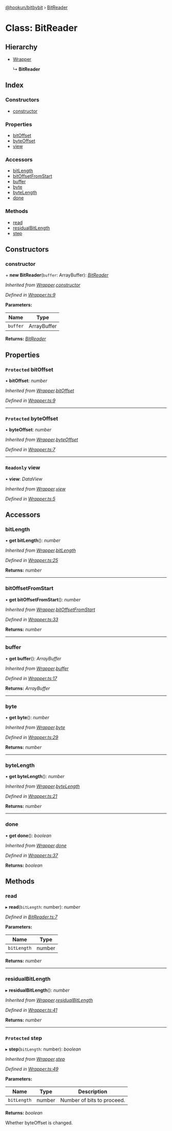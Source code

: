 [@hookun/bitbybit](../README.md) › [BitReader](bitreader.md)

# Class: BitReader

## Hierarchy

* [Wrapper](wrapper.md)

  ↳ **BitReader**

## Index

### Constructors

* [constructor](bitreader.md#constructor)

### Properties

* [bitOffset](bitreader.md#protected-bitoffset)
* [byteOffset](bitreader.md#protected-byteoffset)
* [view](bitreader.md#readonly-view)

### Accessors

* [bitLength](bitreader.md#bitlength)
* [bitOffsetFromStart](bitreader.md#bitoffsetfromstart)
* [buffer](bitreader.md#buffer)
* [byte](bitreader.md#byte)
* [byteLength](bitreader.md#bytelength)
* [done](bitreader.md#done)

### Methods

* [read](bitreader.md#read)
* [residualBitLength](bitreader.md#residualbitlength)
* [step](bitreader.md#protected-step)

## Constructors

###  constructor

\+ **new BitReader**(`buffer`: ArrayBuffer): *[BitReader](bitreader.md)*

*Inherited from [Wrapper](wrapper.md).[constructor](wrapper.md#constructor)*

*Defined in [Wrapper.ts:9](https://github.com/hookun/bitbybit/blob/20789a9/src/Wrapper.ts#L9)*

**Parameters:**

Name | Type |
------ | ------ |
`buffer` | ArrayBuffer |

**Returns:** *[BitReader](bitreader.md)*

## Properties

### `Protected` bitOffset

• **bitOffset**: *number*

*Inherited from [Wrapper](wrapper.md).[bitOffset](wrapper.md#protected-bitoffset)*

*Defined in [Wrapper.ts:9](https://github.com/hookun/bitbybit/blob/20789a9/src/Wrapper.ts#L9)*

___

### `Protected` byteOffset

• **byteOffset**: *number*

*Inherited from [Wrapper](wrapper.md).[byteOffset](wrapper.md#protected-byteoffset)*

*Defined in [Wrapper.ts:7](https://github.com/hookun/bitbybit/blob/20789a9/src/Wrapper.ts#L7)*

___

### `Readonly` view

• **view**: *DataView*

*Inherited from [Wrapper](wrapper.md).[view](wrapper.md#readonly-view)*

*Defined in [Wrapper.ts:5](https://github.com/hookun/bitbybit/blob/20789a9/src/Wrapper.ts#L5)*

## Accessors

###  bitLength

• **get bitLength**(): *number*

*Inherited from [Wrapper](wrapper.md).[bitLength](wrapper.md#bitlength)*

*Defined in [Wrapper.ts:25](https://github.com/hookun/bitbybit/blob/20789a9/src/Wrapper.ts#L25)*

**Returns:** *number*

___

###  bitOffsetFromStart

• **get bitOffsetFromStart**(): *number*

*Inherited from [Wrapper](wrapper.md).[bitOffsetFromStart](wrapper.md#bitoffsetfromstart)*

*Defined in [Wrapper.ts:33](https://github.com/hookun/bitbybit/blob/20789a9/src/Wrapper.ts#L33)*

**Returns:** *number*

___

###  buffer

• **get buffer**(): *ArrayBuffer*

*Inherited from [Wrapper](wrapper.md).[buffer](wrapper.md#buffer)*

*Defined in [Wrapper.ts:17](https://github.com/hookun/bitbybit/blob/20789a9/src/Wrapper.ts#L17)*

**Returns:** *ArrayBuffer*

___

###  byte

• **get byte**(): *number*

*Inherited from [Wrapper](wrapper.md).[byte](wrapper.md#byte)*

*Defined in [Wrapper.ts:29](https://github.com/hookun/bitbybit/blob/20789a9/src/Wrapper.ts#L29)*

**Returns:** *number*

___

###  byteLength

• **get byteLength**(): *number*

*Inherited from [Wrapper](wrapper.md).[byteLength](wrapper.md#bytelength)*

*Defined in [Wrapper.ts:21](https://github.com/hookun/bitbybit/blob/20789a9/src/Wrapper.ts#L21)*

**Returns:** *number*

___

###  done

• **get done**(): *boolean*

*Inherited from [Wrapper](wrapper.md).[done](wrapper.md#done)*

*Defined in [Wrapper.ts:37](https://github.com/hookun/bitbybit/blob/20789a9/src/Wrapper.ts#L37)*

**Returns:** *boolean*

## Methods

###  read

▸ **read**(`bitLength`: number): *number*

*Defined in [BitReader.ts:7](https://github.com/hookun/bitbybit/blob/20789a9/src/BitReader.ts#L7)*

**Parameters:**

Name | Type |
------ | ------ |
`bitLength` | number |

**Returns:** *number*

___

###  residualBitLength

▸ **residualBitLength**(): *number*

*Inherited from [Wrapper](wrapper.md).[residualBitLength](wrapper.md#residualbitlength)*

*Defined in [Wrapper.ts:41](https://github.com/hookun/bitbybit/blob/20789a9/src/Wrapper.ts#L41)*

**Returns:** *number*

___

### `Protected` step

▸ **step**(`bitLength`: number): *boolean*

*Inherited from [Wrapper](wrapper.md).[step](wrapper.md#protected-step)*

*Defined in [Wrapper.ts:49](https://github.com/hookun/bitbybit/blob/20789a9/src/Wrapper.ts#L49)*

**Parameters:**

Name | Type | Description |
------ | ------ | ------ |
`bitLength` | number | Number of bits to proceed. |

**Returns:** *boolean*

Whether byteOffset is changed.
